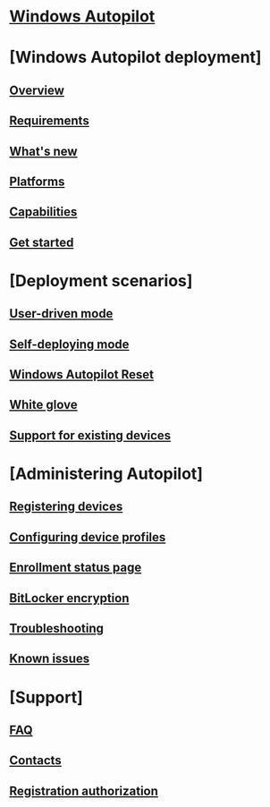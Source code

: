 # [Windows Autopilot](index.md)

# [Windows Autopilot deployment]
## [Overview](windows-autopilot.md)
## [Requirements](windows-autopilot-requirements.md)
## [What's new](windows-autopilot-whats-new.md)
## [Platforms](windows-autopilot-platforms.md)
## [Capabilities](windows-autopilot-scenarios.md)
## [Get started](demonstrate-deployment-on-vm.md)

# [Deployment scenarios]
## [User-driven mode](user-driven.md)
## [Self-deploying mode](self-deploying.md)
## [Windows Autopilot Reset](windows-autopilot-reset.md)
## [White glove](white-glove.md)
## [Support for existing devices](existing-devices.md)

# [Administering Autopilot]
## [Registering devices](add-devices.md)
## [Configuring device profiles](profiles.md)
## [Enrollment status page](enrollment-status.md)
## [BitLocker encryption](bitlocker.md)
## [Troubleshooting](troubleshooting.md)
## [Known issues](known-issues.md)

# [Support]
## [FAQ](autopilot-faq.md)
## [Contacts](autopilot-support.md)
## [Registration authorization](registration-auth.md)